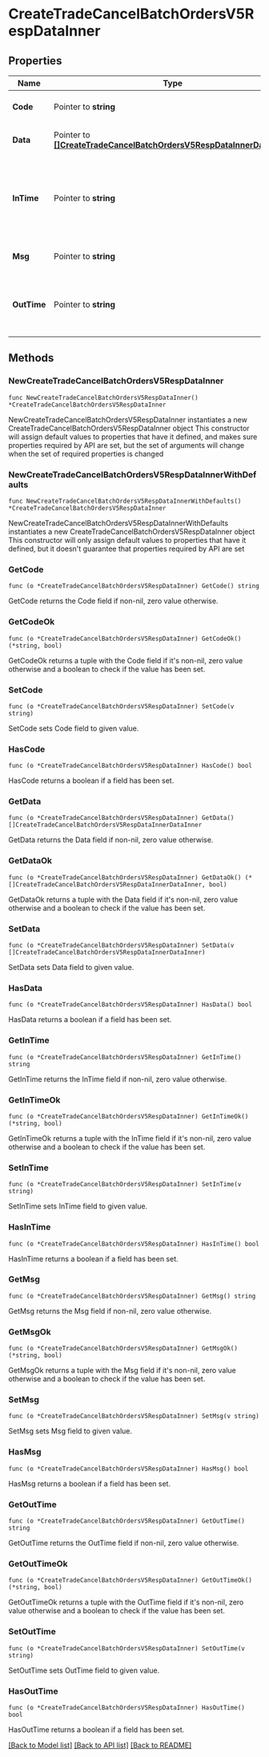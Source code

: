 # CreateTradeCancelBatchOrdersV5RespDataInner

## Properties

Name | Type | Description | Notes
------------ | ------------- | ------------- | -------------
**Code** | Pointer to **string** | The result code, &#x60;0&#x60; means success | [optional] [default to ""]
**Data** | Pointer to [**[]CreateTradeCancelBatchOrdersV5RespDataInnerDataInner**](CreateTradeCancelBatchOrdersV5RespDataInnerDataInner.md) | Array of objects contains the response results | [optional] 
**InTime** | Pointer to **string** | Timestamp at REST gateway when the request is received, Unix timestamp format in microseconds, e.g. &#x60;1597026383085123&#x60;   The time is recorded after authentication. | [optional] [default to ""]
**Msg** | Pointer to **string** | The error message, empty if the code is 0 | [optional] [default to ""]
**OutTime** | Pointer to **string** | Timestamp at REST gateway when the response is sent, Unix timestamp format in microseconds, e.g. &#x60;1597026383085123&#x60; | [optional] [default to ""]

## Methods

### NewCreateTradeCancelBatchOrdersV5RespDataInner

`func NewCreateTradeCancelBatchOrdersV5RespDataInner() *CreateTradeCancelBatchOrdersV5RespDataInner`

NewCreateTradeCancelBatchOrdersV5RespDataInner instantiates a new CreateTradeCancelBatchOrdersV5RespDataInner object
This constructor will assign default values to properties that have it defined,
and makes sure properties required by API are set, but the set of arguments
will change when the set of required properties is changed

### NewCreateTradeCancelBatchOrdersV5RespDataInnerWithDefaults

`func NewCreateTradeCancelBatchOrdersV5RespDataInnerWithDefaults() *CreateTradeCancelBatchOrdersV5RespDataInner`

NewCreateTradeCancelBatchOrdersV5RespDataInnerWithDefaults instantiates a new CreateTradeCancelBatchOrdersV5RespDataInner object
This constructor will only assign default values to properties that have it defined,
but it doesn't guarantee that properties required by API are set

### GetCode

`func (o *CreateTradeCancelBatchOrdersV5RespDataInner) GetCode() string`

GetCode returns the Code field if non-nil, zero value otherwise.

### GetCodeOk

`func (o *CreateTradeCancelBatchOrdersV5RespDataInner) GetCodeOk() (*string, bool)`

GetCodeOk returns a tuple with the Code field if it's non-nil, zero value otherwise
and a boolean to check if the value has been set.

### SetCode

`func (o *CreateTradeCancelBatchOrdersV5RespDataInner) SetCode(v string)`

SetCode sets Code field to given value.

### HasCode

`func (o *CreateTradeCancelBatchOrdersV5RespDataInner) HasCode() bool`

HasCode returns a boolean if a field has been set.

### GetData

`func (o *CreateTradeCancelBatchOrdersV5RespDataInner) GetData() []CreateTradeCancelBatchOrdersV5RespDataInnerDataInner`

GetData returns the Data field if non-nil, zero value otherwise.

### GetDataOk

`func (o *CreateTradeCancelBatchOrdersV5RespDataInner) GetDataOk() (*[]CreateTradeCancelBatchOrdersV5RespDataInnerDataInner, bool)`

GetDataOk returns a tuple with the Data field if it's non-nil, zero value otherwise
and a boolean to check if the value has been set.

### SetData

`func (o *CreateTradeCancelBatchOrdersV5RespDataInner) SetData(v []CreateTradeCancelBatchOrdersV5RespDataInnerDataInner)`

SetData sets Data field to given value.

### HasData

`func (o *CreateTradeCancelBatchOrdersV5RespDataInner) HasData() bool`

HasData returns a boolean if a field has been set.

### GetInTime

`func (o *CreateTradeCancelBatchOrdersV5RespDataInner) GetInTime() string`

GetInTime returns the InTime field if non-nil, zero value otherwise.

### GetInTimeOk

`func (o *CreateTradeCancelBatchOrdersV5RespDataInner) GetInTimeOk() (*string, bool)`

GetInTimeOk returns a tuple with the InTime field if it's non-nil, zero value otherwise
and a boolean to check if the value has been set.

### SetInTime

`func (o *CreateTradeCancelBatchOrdersV5RespDataInner) SetInTime(v string)`

SetInTime sets InTime field to given value.

### HasInTime

`func (o *CreateTradeCancelBatchOrdersV5RespDataInner) HasInTime() bool`

HasInTime returns a boolean if a field has been set.

### GetMsg

`func (o *CreateTradeCancelBatchOrdersV5RespDataInner) GetMsg() string`

GetMsg returns the Msg field if non-nil, zero value otherwise.

### GetMsgOk

`func (o *CreateTradeCancelBatchOrdersV5RespDataInner) GetMsgOk() (*string, bool)`

GetMsgOk returns a tuple with the Msg field if it's non-nil, zero value otherwise
and a boolean to check if the value has been set.

### SetMsg

`func (o *CreateTradeCancelBatchOrdersV5RespDataInner) SetMsg(v string)`

SetMsg sets Msg field to given value.

### HasMsg

`func (o *CreateTradeCancelBatchOrdersV5RespDataInner) HasMsg() bool`

HasMsg returns a boolean if a field has been set.

### GetOutTime

`func (o *CreateTradeCancelBatchOrdersV5RespDataInner) GetOutTime() string`

GetOutTime returns the OutTime field if non-nil, zero value otherwise.

### GetOutTimeOk

`func (o *CreateTradeCancelBatchOrdersV5RespDataInner) GetOutTimeOk() (*string, bool)`

GetOutTimeOk returns a tuple with the OutTime field if it's non-nil, zero value otherwise
and a boolean to check if the value has been set.

### SetOutTime

`func (o *CreateTradeCancelBatchOrdersV5RespDataInner) SetOutTime(v string)`

SetOutTime sets OutTime field to given value.

### HasOutTime

`func (o *CreateTradeCancelBatchOrdersV5RespDataInner) HasOutTime() bool`

HasOutTime returns a boolean if a field has been set.


[[Back to Model list]](../README.md#documentation-for-models) [[Back to API list]](../README.md#documentation-for-api-endpoints) [[Back to README]](../README.md)


